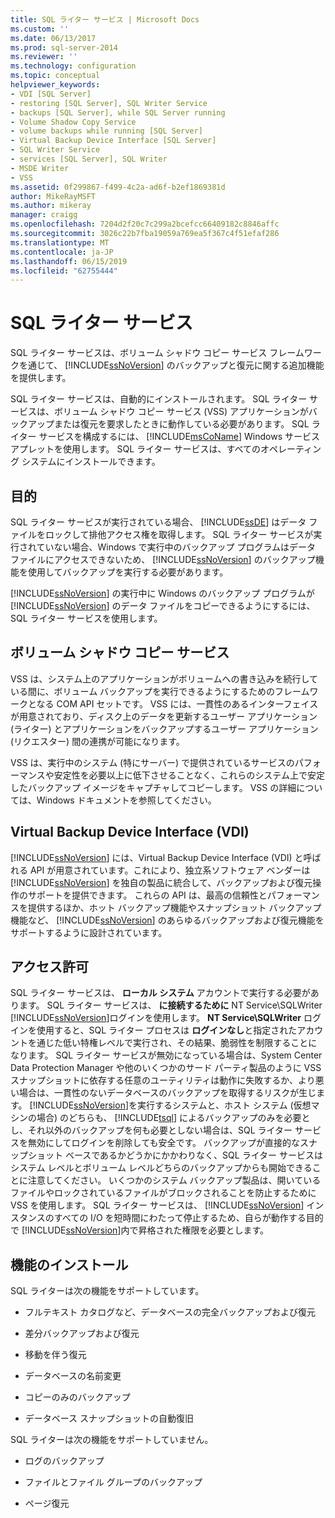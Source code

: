 ```yaml
---
title: SQL ライター サービス | Microsoft Docs
ms.custom: ''
ms.date: 06/13/2017
ms.prod: sql-server-2014
ms.reviewer: ''
ms.technology: configuration
ms.topic: conceptual
helpviewer_keywords:
- VDI [SQL Server]
- restoring [SQL Server], SQL Writer Service
- backups [SQL Server], while SQL Server running
- Volume Shadow Copy Service
- volume backups while running [SQL Server]
- Virtual Backup Device Interface [SQL Server]
- SQL Writer Service
- services [SQL Server], SQL Writer
- MSDE Writer
- VSS
ms.assetid: 0f299867-f499-4c2a-ad6f-b2ef1869381d
author: MikeRayMSFT
ms.author: mikeray
manager: craigg
ms.openlocfilehash: 7204d2f20c7c299a2bcefcc66409182c8846affc
ms.sourcegitcommit: 3026c22b7fba19059a769ea5f367c4f51efaf286
ms.translationtype: MT
ms.contentlocale: ja-JP
ms.lasthandoff: 06/15/2019
ms.locfileid: "62755444"
---
```

# <a name="sql-writer-service"></a>SQL ライター サービス
  SQL ライター サービスは、ボリューム シャドウ コピー サービス フレームワークを通じて、 [!INCLUDE[ssNoVersion](../../includes/ssnoversion-md.md)] のバックアップと復元に関する追加機能を提供します。  
  
 SQL ライター サービスは、自動的にインストールされます。 SQL ライター サービスは、ボリューム シャドウ コピー サービス (VSS) アプリケーションがバックアップまたは復元を要求したときに動作している必要があります。 SQL ライター サービスを構成するには、 [!INCLUDE[msCoName](../../includes/msconame-md.md)] Windows サービス アプレットを使用します。 SQL ライター サービスは、すべてのオペレーティング システムにインストールできます。  
  
## <a name="purpose"></a>目的  
 SQL ライター サービスが実行されている場合、 [!INCLUDE[ssDE](../../includes/ssde-md.md)] はデータ ファイルをロックして排他アクセス権を取得します。 SQL ライター サービスが実行されていない場合、Windows で実行中のバックアップ プログラムはデータ ファイルにアクセスできないため、 [!INCLUDE[ssNoVersion](../../includes/ssnoversion-md.md)] のバックアップ機能を使用してバックアップを実行する必要があります。  
  
 [!INCLUDE[ssNoVersion](../../includes/ssnoversion-md.md)] の実行中に Windows のバックアップ プログラムが [!INCLUDE[ssNoVersion](../../includes/ssnoversion-md.md)] のデータ ファイルをコピーできるようにするには、SQL ライター サービスを使用します。  
  
## <a name="volume-shadow-copy-service"></a>ボリューム シャドウ コピー サービス  
 VSS は、システム上のアプリケーションがボリュームへの書き込みを続行している間に、ボリューム バックアップを実行できるようにするためのフレームワークとなる COM API セットです。 VSS には、一貫性のあるインターフェイスが用意されており、ディスク上のデータを更新するユーザー アプリケーション (ライター) とアプリケーションをバックアップするユーザー アプリケーション (リクエスター) 間の連携が可能になります。  
  
 VSS は、実行中のシステム (特にサーバー) で提供されているサービスのパフォーマンスや安定性を必要以上に低下させることなく、これらのシステム上で安定したバックアップ イメージをキャプチャしてコピーします。 VSS の詳細については、Windows ドキュメントを参照してください。  
  
## <a name="virtual-backup-device-interface-vdi"></a>Virtual Backup Device Interface (VDI)  
 [!INCLUDE[ssNoVersion](../../includes/ssnoversion-md.md)] には、Virtual Backup Device Interface (VDI) と呼ばれる API が用意されています。これにより、独立系ソフトウェア ベンダーは [!INCLUDE[ssNoVersion](../../includes/ssnoversion-md.md)] を独自の製品に統合して、バックアップおよび復元操作のサポートを提供できます。 これらの API は、最高の信頼性とパフォーマンスを提供するほか、ホット バックアップ機能やスナップショット バックアップ機能など、 [!INCLUDE[ssNoVersion](../../includes/ssnoversion-md.md)] のあらゆるバックアップおよび復元機能をサポートするように設計されています。  
  
## <a name="permissions"></a>アクセス許可  
 SQL ライター サービスは、 **ローカル システム** アカウントで実行する必要があります。 SQL ライター サービスは、 **に接続するために** NT Service\SQLWriter [!INCLUDE[ssNoVersion](../../includes/ssnoversion-md.md)]ログインを使用します。 **NT Service\SQLWriter** ログインを使用すると、SQL ライター プロセスは **ログインなし**と指定されたアカウントを通じた低い特権レベルで実行され、その結果、脆弱性を制限することになります。 SQL ライター サービスが無効になっている場合は、System Center Data Protection Manager や他のいくつかのサード パーティ製品のように VSS スナップショットに依存する任意のユーティリティは動作に失敗するか、より悪い場合は、一貫性のないデータベースのバックアップを取得するリスクが生じます。 [!INCLUDE[ssNoVersion](../../includes/ssnoversion-md.md)]を実行するシステムと、ホスト システム (仮想マシンの場合) のどちらも、 [!INCLUDE[tsql](../../includes/tsql-md.md)] によるバックアップのみを必要とし、それ以外のバックアップを何も必要としない場合は、SQL ライター サービスを無効にしてログインを削除しても安全です。  バックアップが直接的なスナップショット ベースであるかどうかにかかわりなく、SQL ライター サービスはシステム レベルとボリューム レベルどちらのバックアップからも開始できることに注意してください。 いくつかのシステム バックアップ製品は、開いているファイルやロックされているファイルがブロックされることを防止するために VSS を使用します。 SQL ライター サービスは、 [!INCLUDE[ssNoVersion](../../includes/ssnoversion-md.md)] インスタンスのすべての I/O を短時間にわたって停止するため、自らが動作する目的で [!INCLUDE[ssNoVersion](../../includes/ssnoversion-md.md)]内で昇格された権限を必要とします。  
  
## <a name="features"></a>機能のインストール  
 SQL ライターは次の機能をサポートしています。  
  
-   フルテキスト カタログなど、データベースの完全バックアップおよび復元  
  
-   差分バックアップおよび復元  
  
-   移動を伴う復元  
  
-   データベースの名前変更  
  
-   コピーのみのバックアップ  
  
-   データベース スナップショットの自動復旧  
  
 SQL ライターは次の機能をサポートしていません。  
  
-   ログのバックアップ  
  
-   ファイルとファイル グループのバックアップ  
  
-   ページ復元  
  
  
